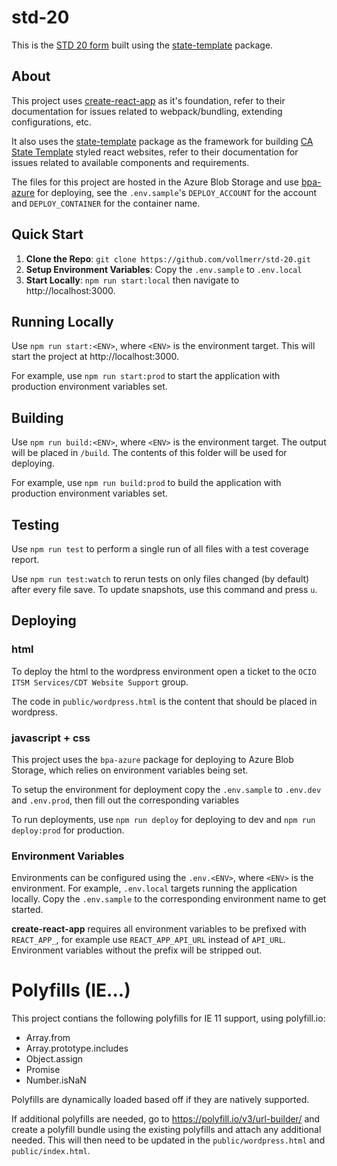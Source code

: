 # std-20

This is the [STD 20 form](https://cdt.ca.gov/services/calnet-ordering/std-20/) built using the [state-template](https://github.com/vollmerr/state-template) package.

## About
This project uses [create-react-app](https://github.com/facebook/create-react-app) as it's foundation, refer to their documentation for issues related to webpack/bundling, extending configurations, etc. 

It also uses the [state-template](https://www.npmjs.com/package/state-template) package as the framework for building [CA State Template](http://template.webstandards.ca.gov/sample/) styled react websites, refer to their documentation for issues related to available components and requirements.

The files for this project are hosted in the Azure Blob Storage and use [bpa-azure](https://github.com/vollmerr/bpas-azure) for deploying, see the `.env.sample`'s `DEPLOY_ACCOUNT` for the account and `DEPLOY_CONTAINER` for the container name.

## Quick Start
1. **Clone the Repo**: `git clone https://github.com/vollmerr/std-20.git`
2. **Setup Environment Variables**: Copy the `.env.sample` to `.env.local`
3. **Start Locally**: `npm run start:local` then navigate to http://localhost:3000.

## Running Locally
Use `npm run start:<ENV>`, where `<ENV>` is the environment target. 
This will start the project at http://localhost:3000.

For example, use `npm run start:prod` to start the application with production environment variables set.

## Building
Use `npm run build:<ENV>`, where `<ENV>` is the environment target. The output will be placed in `/build`. The contents of this folder will be used for deploying.

For example, use `npm run build:prod` to build the application with production environment variables set.

## Testing
Use `npm run test` to perform a single run of all files with a test coverage report.

Use `npm run test:watch` to rerun tests on only files changed (by default) after every file save. To update snapshots, use this command and press `u`.

## Deploying
### html
To deploy the html to the wordpress environment open a ticket to the `OCIO ITSM Services/CDT Website Support` group. 

The code in `public/wordpress.html` is the content that should be placed in wordpress.

### javascript + css
This project uses the `bpa-azure` package for deploying to Azure Blob Storage, which relies on environment variables being set. 

To setup the environment for deployment copy the `.env.sample` to `.env.dev` and `.env.prod`, then fill out the corresponding variables

To run deployments, use `npm run deploy` for deploying to dev and `npm run deploy:prod` for production.

### Environment Variables
Environments can be configured using the `.env.<ENV>`, where `<ENV>` is the environment. For example, `.env.local` targets running the application locally. Copy the `.env.sample` to the corresponding environment name to get started.

**create-react-app** requires all environment variables to be prefixed with `REACT_APP_`, for example use `REACT_APP_API_URL` instead of `API_URL`. Environment variables without the prefix will be stripped out.

# Polyfills (IE...)
This project contians the following polyfills for IE 11 support, using polyfill.io:
- Array.from
- Array.prototype.includes
- Object.assign
- Promise
- Number.isNaN

Polyfills are dynamically loaded based off if they are natively supported.

If additional polyfills are needed, go to https://polyfill.io/v3/url-builder/ and create a polyfill bundle using the existing polyfills and attach any additional needed. This will then need to be updated in the `public/wordpress.html` and `public/index.html`.
